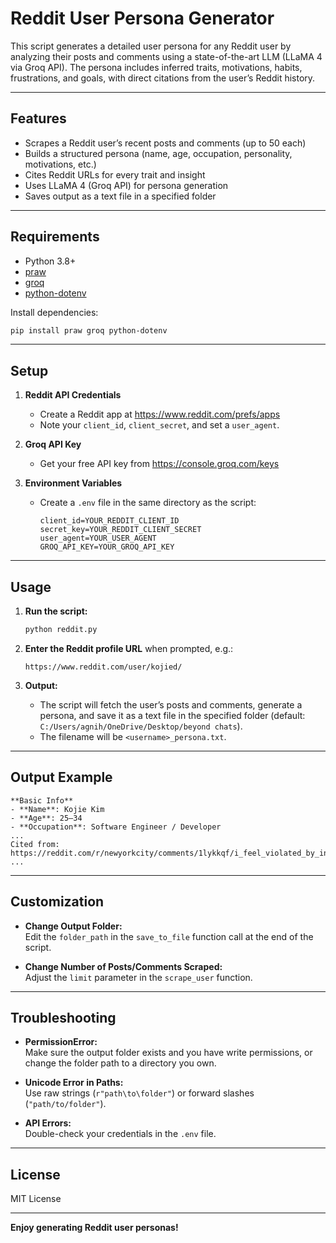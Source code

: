 # Reddit User Persona Generator

This script generates a detailed user persona for any Reddit user by analyzing their posts and comments using a state-of-the-art LLM (LLaMA 4 via Groq API). The persona includes inferred traits, motivations, habits, frustrations, and goals, with direct citations from the user’s Reddit history.

---

## Features

- Scrapes a Reddit user’s recent posts and comments (up to 50 each)
- Builds a structured persona (name, age, occupation, personality, motivations, etc.)
- Cites Reddit URLs for every trait and insight
- Uses LLaMA 4 (Groq API) for persona generation
- Saves output as a text file in a specified folder

---

## Requirements

- Python 3.8+
- [praw](https://praw.readthedocs.io/en/stable/)  
- [groq](https://pypi.org/project/groq/)
- [python-dotenv](https://pypi.org/project/python-dotenv/)

Install dependencies:
```bash
pip install praw groq python-dotenv
```

---

## Setup

1. **Reddit API Credentials**  
   - Create a Reddit app at https://www.reddit.com/prefs/apps  
   - Note your `client_id`, `client_secret`, and set a `user_agent`.

2. **Groq API Key**  
   - Get your free API key from https://console.groq.com/keys

3. **Environment Variables**  
   - Create a `.env` file in the same directory as the script:
     ```
     client_id=YOUR_REDDIT_CLIENT_ID
     secret_key=YOUR_REDDIT_CLIENT_SECRET
     user_agent=YOUR_USER_AGENT
     GROQ_API_KEY=YOUR_GROQ_API_KEY
     ```

---

## Usage

1. **Run the script:**
   ```bash
   python reddit.py
   ```

2. **Enter the Reddit profile URL** when prompted, e.g.:
   ```
   https://www.reddit.com/user/kojied/
   ```

3. **Output:**  
   - The script will fetch the user’s posts and comments, generate a persona, and save it as a text file in the specified folder (default: `C:/Users/agnih/OneDrive/Desktop/beyond chats`).
   - The filename will be `<username>_persona.txt`.

---

## Output Example

```
**Basic Info**
- **Name**: Kojie Kim
- **Age**: 25–34
- **Occupation**: Software Engineer / Developer
...
Cited from: https://reddit.com/r/newyorkcity/comments/1lykkqf/i_feel_violated_by_intern_season/
...
```

---

## Customization

- **Change Output Folder:**  
  Edit the `folder_path` in the `save_to_file` function call at the end of the script.

- **Change Number of Posts/Comments Scraped:**  
  Adjust the `limit` parameter in the `scrape_user` function.

---

## Troubleshooting

- **PermissionError:**  
  Make sure the output folder exists and you have write permissions, or change the folder path to a directory you own.

- **Unicode Error in Paths:**  
  Use raw strings (`r"path\to\folder"`) or forward slashes (`"path/to/folder"`).

- **API Errors:**  
  Double-check your credentials in the `.env` file.

---

## License

MIT License

---

**Enjoy generating Reddit user personas!** 